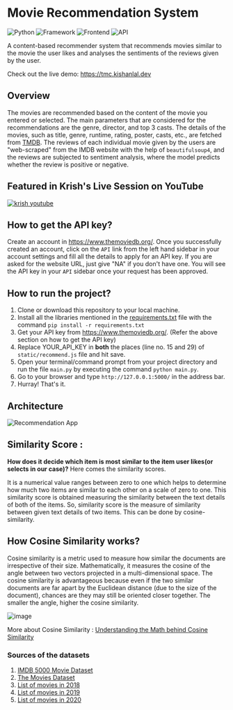 # Movie Recommendation System

![Python](https://img.shields.io/badge/Python-3.8-blueviolet)
![Framework](https://img.shields.io/badge/Framework-Flask-red)
![Frontend](https://img.shields.io/badge/Frontend-HTML/CSS/JS-green)
![API](https://img.shields.io/badge/API-TMDB-fcba03)

A content-based recommender system that recommends movies similar to the movie the user likes and analyses the sentiments of the reviews given by the user.

Check out the live demo: https://tmc.kishanlal.dev

## Overview

The movies are recommended based on the content of the movie you entered or selected. The main parameters that are considered for the recommendations are the genre, director, and top 3 casts. The details of the movies, such as title, genre, runtime, rating, poster, casts, etc., are fetched from [TMDB](https://www.themoviedb.org/documentation/api). The reviews of each individual movie given by the users are "web-scraped" from the IMDB website with the help of `beautifulsoup4`, and the reviews are subjected to sentiment analysis, where the model predicts whether the review is positive or negative.

## Featured in Krish's Live Session on YouTube

[![krish youtube](https://github.com/kishan0725/AJAX-Movie-Recommendation-System-with-Sentiment-Analysis/blob/master/static/krish-naik.PNG)](https://www.youtube.com/watch?v=A_78fGgQMjM)

## How to get the API key?

Create an account in https://www.themoviedb.org/. Once you successfully created an account, click on the `API` link from the left hand sidebar in your account settings and fill all the details to apply for an API key. If you are asked for the website URL, just give "NA" if you don't have one. You will see the API key in your `API` sidebar once your request has been approved.

## How to run the project?

1. Clone or download this repository to your local machine.
2. Install all the libraries mentioned in the [requirements.txt](https://github.com/kishan0725/Movie-Recommendation-System-with-Sentiment-Analysis/blob/master/requirements.txt) file with the command `pip install -r requirements.txt`
3. Get your API key from https://www.themoviedb.org/. (Refer the above section on how to get the API key)
3. Replace YOUR_API_KEY in **both** the places (line no. 15 and 29) of `static/recommend.js` file and hit save.
4. Open your terminal/command prompt from your project directory and run the file `main.py` by executing the command `python main.py`.
5. Go to your browser and type `http://127.0.0.1:5000/` in the address bar.
6. Hurray! That's it.

## Architecture

![Recommendation App](https://user-images.githubusercontent.com/36665975/168742738-5435cf76-1a42-4d87-94b4-999e5bfc48d3.png)

## Similarity Score : 

   **How does it decide which item is most similar to the item user likes(or selects in our case)?** Here comes the similarity scores.
   
   It is a numerical value ranges between zero to one which helps to determine how much two items are similar to each other on a scale of zero to one. This similarity score is obtained measuring the similarity between the text details of both of the items. So, similarity score is the measure of similarity between given text details of two items. This can be done by cosine-similarity.
   
## How Cosine Similarity works?
  Cosine similarity is a metric used to measure how similar the documents are irrespective of their size. Mathematically, it measures the cosine of the angle between two vectors projected in a multi-dimensional space. The cosine similarity is advantageous because even if the two similar documents are far apart by the Euclidean distance (due to the size of the document), chances are they may still be oriented closer together. The smaller the angle, higher the cosine similarity.
  
  ![image](https://user-images.githubusercontent.com/36665975/70401457-a7530680-1a55-11ea-9158-97d4e8515ca4.png)

  
More about Cosine Similarity : [Understanding the Math behind Cosine Similarity](https://www.machinelearningplus.com/nlp/cosine-similarity/)

### Sources of the datasets 

1. [IMDB 5000 Movie Dataset](https://www.kaggle.com/carolzhangdc/imdb-5000-movie-dataset)
2. [The Movies Dataset](https://www.kaggle.com/rounakbanik/the-movies-dataset)
3. [List of movies in 2018](https://en.wikipedia.org/wiki/List_of_American_films_of_2018)
4. [List of movies in 2019](https://en.wikipedia.org/wiki/List_of_American_films_of_2019)
5. [List of movies in 2020](https://en.wikipedia.org/wiki/List_of_American_films_of_2020)

